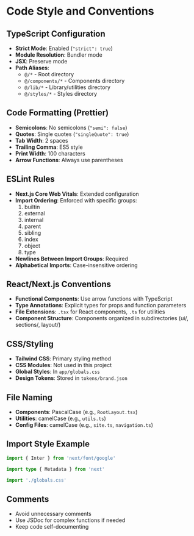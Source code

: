 # Code Style and Conventions

## TypeScript Configuration

- **Strict Mode**: Enabled (`"strict": true`)
- **Module Resolution**: Bundler mode
- **JSX**: Preserve mode
- **Path Aliases**:
  - `@/*` - Root directory
  - `@/components/*` - Components directory
  - `@/lib/*` - Library/utilities directory
  - `@/styles/*` - Styles directory

## Code Formatting (Prettier)

- **Semicolons**: No semicolons (`"semi": false`)
- **Quotes**: Single quotes (`"singleQuote": true`)
- **Tab Width**: 2 spaces
- **Trailing Comma**: ES5 style
- **Print Width**: 100 characters
- **Arrow Functions**: Always use parentheses

## ESLint Rules

- **Next.js Core Web Vitals**: Extended configuration
- **Import Ordering**: Enforced with specific groups:
  1. builtin
  2. external
  3. internal
  4. parent
  5. sibling
  6. index
  7. object
  8. type
- **Newlines Between Import Groups**: Required
- **Alphabetical Imports**: Case-insensitive ordering

## React/Next.js Conventions

- **Functional Components**: Use arrow functions with TypeScript
- **Type Annotations**: Explicit types for props and function parameters
- **File Extensions**: `.tsx` for React components, `.ts` for utilities
- **Component Structure**: Components organized in subdirectories (ui/, sections/, layout/)

## CSS/Styling

- **Tailwind CSS**: Primary styling method
- **CSS Modules**: Not used in this project
- **Global Styles**: In `app/globals.css`
- **Design Tokens**: Stored in `tokens/brand.json`

## File Naming

- **Components**: PascalCase (e.g., `RootLayout.tsx`)
- **Utilities**: camelCase (e.g., `utils.ts`)
- **Config Files**: camelCase (e.g., `site.ts`, `navigation.ts`)

## Import Style Example

```typescript
import { Inter } from 'next/font/google'

import type { Metadata } from 'next'

import './globals.css'
```

## Comments

- Avoid unnecessary comments
- Use JSDoc for complex functions if needed
- Keep code self-documenting
